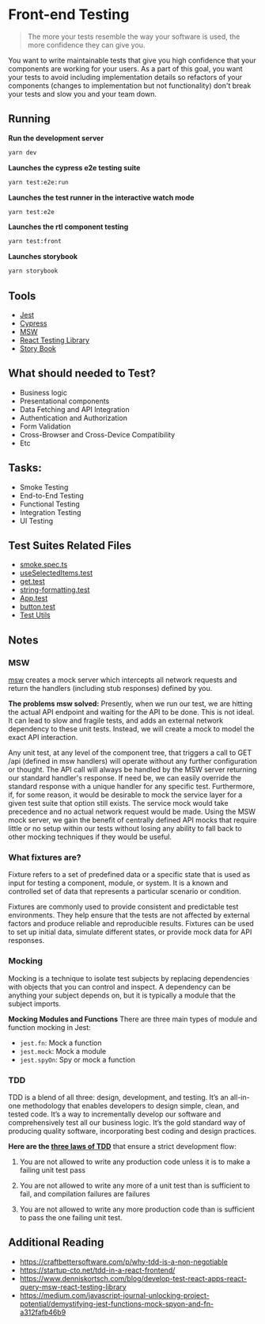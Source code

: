 # Front-end Testing

> The more your tests resemble the way your software is used, the more confidence they can give you.

You want to write maintainable tests that give you high confidence that your components are working for your users. As a part of this goal, you want your tests to avoid including implementation details so refactors of your components (changes to implementation but not functionality) don't break your tests and slow you and your team down.

## Running

**Run the development server**

```bash
yarn dev
```

**Launches the cypress e2e testing suite**

```bash
yarn test:e2e:run
```

**Launches the test runner in the interactive watch mode**

```bash
yarn test:e2e
```

**Launches the rtl component testing**

```bash
yarn test:front
```

**Launches storybook**

```bash
yarn storybook
```

## Tools

- [Jest](https://jestjs.io/)
- [Cypress](https://www.cypress.io/)
- [MSW](https://mswjs.io/)
- [React Testing Library](https://testing-library.com/docs/react-testing-library/intro)
- [Story Book](https://storybook.js.org/)

## What should needed to Test?

- Business logic
- Presentational components
- Data Fetching and API Integration
- Authentication and Authorization
- Form Validation
- Cross-Browser and Cross-Device Compatibility
- Etc

## Tasks:

- Smoke Testing
- End-to-End Testing
- Functional Testing
- Integration Testing
- UI Testing

## Test Suites Related Files

- [smoke.spec.ts](cypress/e2e/smoke.spec.ts)
- [useSelectedItems.test](src/hooks/useSelectedItems.test.ts)
- [get.test](src/features/posts/api/get.test.tsx)
- [string-formatting.test](src/utils/string-formatting.test.ts)
- [App.test](src/App.test.tsx)
- [button.test](src/components/button/button.test.tsx)
- [Test Utils](src/test)

## Notes

### MSW

[msw](https://mswjs.io/) creates a mock server which intercepts all network requests and return the handlers (including stub responses) defined by you.

**The problems msw solved:**
Presently, when we run our test, we are hitting the actual API endpoint and waiting for the API to be done. This is not ideal. It can lead to slow and fragile tests, and adds an external network dependency to these unit tests. Instead, we will create a mock to model the exact API interaction.

Any unit test, at any level of the component tree, that triggers a call to GET /api (defined in msw handlers) will operate without any further configuration or thought. The API call will always be handled by the MSW server returning our standard handler's response. If need be, we can easily override the standard response with a unique handler for any specific test. Furthermore, if, for some reason, it would be desirable to mock the service layer for a given test suite that option still exists. The service mock would take precedence and no actual network request would be made. Using the MSW mock server, we gain the benefit of centrally defined API mocks that require little or no setup within our tests without losing any ability to fall back to other mocking techniques if they would be useful.

### What fixtures are?

Fixture refers to a set of predefined data or a specific state that is used as input for testing a component, module, or system. It is a known and controlled set of data that represents a particular scenario or condition.

Fixtures are commonly used to provide consistent and predictable test environments. They help ensure that the tests are not affected by external factors and produce reliable and reproducible results. Fixtures can be used to set up initial data, simulate different states, or provide mock data for API responses.

### Mocking

Mocking is a technique to isolate test subjects by replacing dependencies with objects that you can control and inspect. A dependency can be anything your subject depends on, but it is typically a module that the subject imports.

**Mocking Modules and Functions**
There are three main types of module and function mocking in Jest:

- `jest.fn`: Mock a function
- `jest.mock`: Mock a module
- `jest.spyOn`: Spy or mock a function

### TDD

TDD is a blend of all three: design, development, and testing. It’s an all-in-one methodology that enables developers to design simple, clean, and tested code. It’s a way to incrementally develop our software and comprehensively test all our business logic. It’s the gold standard way of producing quality software, incorporating best coding and design practices.

**Here are the [three laws of TDD](https://craftbettersoftware.com/p/the-tdd-debate)** that ensure a strict development flow:

1. You are not allowed to write any production code unless it is to make a failing unit test pass

2. You are not allowed to write any more of a unit test than is sufficient to fail, and compilation failures are failures

3. You are not allowed to write any more production code than is sufficient to pass the one failing unit test.

## Additional Reading

- https://craftbettersoftware.com/p/why-tdd-is-a-non-negotiable
- https://startup-cto.net/tdd-in-a-react-frontend/
- https://www.denniskortsch.com/blog/develop-test-react-apps-react-query-msw-react-testing-library
- https://medium.com/javascript-journal-unlocking-project-potential/demystifying-jest-functions-mock-spyon-and-fn-a312fafb46b9
